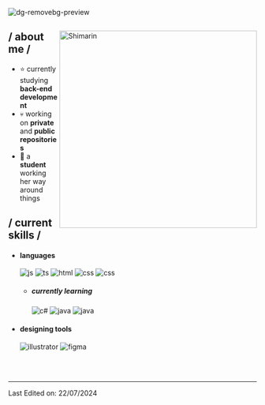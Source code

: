 ![dg-removebg-preview](https://github.com/user-attachments/assets/3e49a468-b82a-4ed9-9253-fe7a2b5b0e94)


<div>

<img align="right" width="400" alt="Shimarin" src="https://i.ibb.co/mGg9XmC/ashu.png"/>

<h2> / about me /</h2>
  
- ⭐ currently studying **back-end development**
- 💀 working on **private** and **public repositories**
- 👾 a **student** working her way around things
  
<h2> / current skills / </h2>
  
- <h4> languages </h4>
  <img src = "https://img.shields.io/badge/JavaScript-323330?style=for-the-badge&logo=javascript&logoColor=F7DF1E" alt = "js" />
  <img src = "https://img.shields.io/badge/TypeScript-007ACC?style=for-the-badge&logo=typescript&logoColor=white" alt = "ts" />
  <img src = "https://img.shields.io/badge/HTML5-E34F26?style=for-the-badge&logo=html5&logoColor=white" alt = "html" />
  <img src = "https://img.shields.io/badge/CSS3-1572B6?style=for-the-badge&logo=css3&logoColor=white" alt = "css" />
  <img src = "https://img.shields.io/badge/Python-3776AB?style=for-the-badge&logo=python&logoColor=fff" alt = "css" />
  
  - <h5> currently learning </h5>
    <img src = "https://img.shields.io/badge/c%23-%23239120.svg?style=for-the-badge&logo=c-sharp&logoColor=white" alt = "c#" />
    <img src = "https://img.shields.io/badge/php-%23777BB4.svg?style=for-the-badge&logo=php&logoColor=white" alt = "java" />
    <img src = "https://img.shields.io/badge/MySQL-4479A1?style=for-the-badge&logo=mysql&logoColor=fff" alt = "java" />
- <h4> designing tools </h4>
  <img src = "https://img.shields.io/badge/adobe%20illustrator-%23FF9A00.svg?style=for-the-badge&logo=adobe%20illustrator&logoColor=white" alt = "illustrator" />
  <img src = "https://img.shields.io/badge/figma-%23F24E1E.svg?style=for-the-badge&logo=figma&logoColor=white" alt = "figma" />
  
  </br></br>
  
<div align="right">

  </div>
  </div>

------


Last Edited on: 22/07/2024
